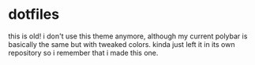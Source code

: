 # dotfiles

this is old! i don't use this theme anymore, although my current polybar is basically the same but with tweaked colors. kinda just left it in its own repository so
i remember that i made this one.
